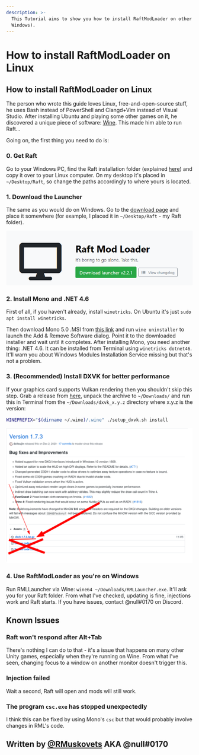 ```yaml
---
description: >-
  This Tutorial aims to show you how to install RaftModLoader on other OSes (not
  Windows).
---
```


# How to install RaftModLoader on Linux

## How to install RaftModLoader on Linux

The person who wrote this guide loves Linux, free-and-open-source stuff, he uses Bash instead of PowerShell and Clangd+Vim instead of Visual Studio. After installing Ubuntu and playing some other games on it, he discovered a unique piece of software: [Wine](https://winehq.org). This made him able to run Raft...

Going on, the first thing you need to do is:

### 0. Get Raft

Go to your Windows PC, find the Raft installation folder \(explained [here](https://support.steampowered.com/kb_article.php?ref=7418-YUBN-8129)\) and copy it over to your Linux computer. On my desktop it's placed in `~/Desktop/Raft`, so change the paths accordingly to where yours is located.

### 1. Download the Launcher

The same as you would do on Windows. Go to the [download page](https://www.raftmodding.com/download) and place it somewhere \(for example, I placed it in `~/Desktop/Raft` - my Raft folder\).

![](../../.gitbook/assets/download.png)

### 2. Install Mono and .NET 4.6

First of all, if you haven't already, install `winetricks`. On Ubuntu it's just `sudo apt install winetricks`.

Then download Mono 5.0 .MSI from [this link](https://dl.winehq.org/wine/wine-mono/5.0.0/wine-mono-5.0.0-x86.msi) and run `wine uninstaller` to launch the Add & Remove Software dialog. Point it to the downloaded installer and wait until it completes. After installing Mono, you need another thing: .NET 4.6. It can be installed from Terminal using `winetricks dotnet46`. It'll warn you about Windows Modules Installation Service missing but that's not a problem.

### 3. \(Recommended\) Install DXVK for better performance

If your graphics card supports Vulkan rendering then you shouldn't skip this step. Grab a release from [here](https://github.com/doitsujin/dxvk/releases/latest), unpack the archive to `~/Downloads/` and run this in Terminal from the `~/Downloads/dxvk_x.y.z` directory where x.y.z is the version:

```bash
WINEPREFIX="$(dirname ~/.wine)/.wine" ./setup_dxvk.sh install
```

![](../../.gitbook/assets/dxvk.png)

### 4. Use RaftModLoader as you're on Windows

Run RMLLauncher via Wine: `wine64 ~/Downloads/RMLLauncher.exe`. It'll ask you for your Raft folder. From what I've checked, updating is fine, injections work and Raft starts. If you have issues, contact @null\#0170 on Discord.

## Known Issues

### Raft won't respond after Alt+Tab

There's nothing I can do to that - it's a issue that happens on many other Unity games, especially when they're running on Wine. From what I've seen, changing focus to a window on another monitor doesn't trigger this.

### Injection failed

Wait a second, Raft will open and mods will still work.

### The program `csc.exe` has stopped unexpectedly

I think this can be fixed by using Mono's `csc` but that would probably involve changes in RML's code.

## Written by [@RMuskovets](https://github.com/RMuskovets) AKA @null\#0170

